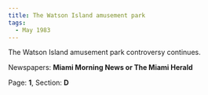 ```yaml
---  
title: The Watson Island amusement park  
tags:  
  - May 1983  
---  
```

  
The Watson Island amusement park controversy continues.  
  
Newspapers: **Miami Morning News or The Miami Herald**  
  
Page: **1**, Section: **D** 
